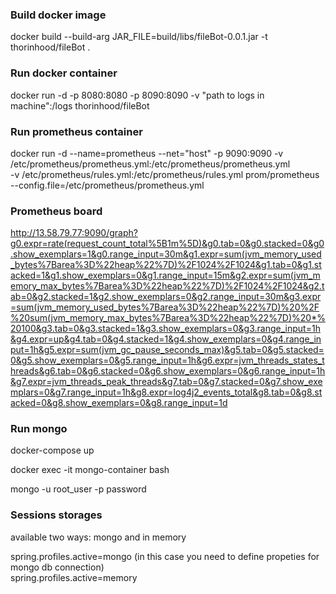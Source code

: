 ### Build docker image

docker build --build-arg JAR_FILE=build/libs/fileBot-0.0.1.jar -t thorinhood/fileBot .

### Run docker container

docker run -d -p 8080:8080 -p 8090:8090 -v "path to logs in machine":/logs thorinhood/fileBot

### Run prometheus container

docker run -d --name=prometheus --net="host" -p 9090:9090 -v /etc/prometheus/prometheus.yml:/etc/prometheus/prometheus.yml \
-v /etc/prometheus/rules.yml:/etc/prometheus/rules.yml prom/prometheus --config.file=/etc/prometheus/prometheus.yml

### Prometheus board

http://13.58.79.77:9090/graph?g0.expr=rate(request_count_total%5B1m%5D)&g0.tab=0&g0.stacked=0&g0.show_exemplars=1&g0.range_input=30m&g1.expr=sum(jvm_memory_used_bytes%7Barea%3D%22heap%22%7D)%2F1024%2F1024&g1.tab=0&g1.stacked=1&g1.show_exemplars=0&g1.range_input=15m&g2.expr=sum(jvm_memory_max_bytes%7Barea%3D%22heap%22%7D)%2F1024%2F1024&g2.tab=0&g2.stacked=1&g2.show_exemplars=0&g2.range_input=30m&g3.expr=sum(jvm_memory_used_bytes%7Barea%3D%22heap%22%7D)%20%2F%20sum(jvm_memory_max_bytes%7Barea%3D%22heap%22%7D)%20*%20100&g3.tab=0&g3.stacked=1&g3.show_exemplars=0&g3.range_input=1h&g4.expr=up&g4.tab=0&g4.stacked=1&g4.show_exemplars=0&g4.range_input=1h&g5.expr=sum(jvm_gc_pause_seconds_max)&g5.tab=0&g5.stacked=0&g5.show_exemplars=0&g5.range_input=1h&g6.expr=jvm_threads_states_threads&g6.tab=0&g6.stacked=0&g6.show_exemplars=0&g6.range_input=1h&g7.expr=jvm_threads_peak_threads&g7.tab=0&g7.stacked=0&g7.show_exemplars=0&g7.range_input=1h&g8.expr=log4j2_events_total&g8.tab=0&g8.stacked=0&g8.show_exemplars=0&g8.range_input=1d

### Run mongo

docker-compose up

docker exec -it mongo-container bash

mongo -u root_user -p password

### Sessions storages 

available two ways: mongo and in memory

spring.profiles.active=mongo (in this case you need to define propeties for mongo db connection)
\
spring.profiles.active=memory